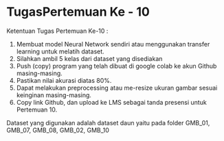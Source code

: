 # TugasPertemuan Ke - 10

Ketentuan Tugas Pertemuan Ke-10 :

1. Membuat model Neural Network sendiri atau menggunakan transfer learning untuk melatih dataset.
2. Silahkan ambil 5 kelas dari dataset yang disediakan
3. Push (copy) program yang telah dibuat di google colab ke akun Github masing-masing.
4. Pastikan nilai akurasi diatas 80%.
5. Dapat melakukan preprocessing atau me-resize ukuran gambar sesuai keinginan masing-masing.
6. Copy link Github, dan upload ke LMS sebagai tanda presensi untuk Pertemuan 10.

Dataset yang digunakan adalah dataset daun yaitu pada folder GMB_01, GMB_07, GMB_08, GMB_02, GMB_10
